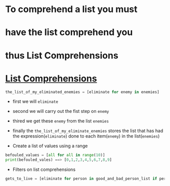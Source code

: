 # To comprehend a list you must
# have the list comprehend you
# thus List Comprehensions

# [List Comprehensions](https://www.pythonforbeginners.com/basics/list-comprehensions-in-python)
```python
the_list_of_my_eliminated_enemies = [eliminate for enemy in enemies]
```
- first we will `eliminate`
- second we will carry out the fist step on `enemy`
- thired we get these `enemy` from the list `enemies`
- finally the `the_list_of_my_eliminate_enemies` stores the list that has had the expression(`eliminate`) done to each item(`enemy`) in the list(`enemies`)

- Create a list of values using a range
```python
befouled_values = [all for all in range(10)]
print(befouled_vales) ==> [0,1,2,3,4,5,6,7,8,9]
```

- Filters on list comprehensions
```python
gets_to_live = [eliminate for person in good_and_bad_person_list if person.good_or_bad = "good"]
```